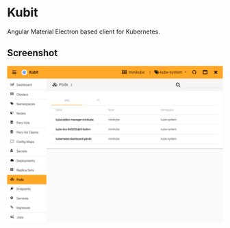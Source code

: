 # Kubit

Angular Material Electron based client for Kubernetes.

## Screenshot

<img src="kubit.png" alt="Kubit Screenshot" title="Kubit Screenshot">
